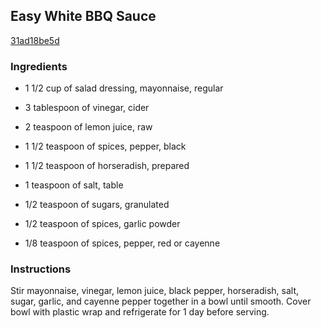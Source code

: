 ## Easy White BBQ Sauce

[31ad18be5d](http://allrecipes.com/recipe/easy-white-bbq-sauce/)

### Ingredients

 - 1 1/2 cup of salad dressing, mayonnaise, regular

 - 3 tablespoon of vinegar, cider

 - 2 teaspoon of lemon juice, raw

 - 1 1/2 teaspoon of spices, pepper, black

 - 1 1/2 teaspoon of horseradish, prepared

 - 1 teaspoon of salt, table

 - 1/2 teaspoon of sugars, granulated

 - 1/2 teaspoon of spices, garlic powder

 - 1/8 teaspoon of spices, pepper, red or cayenne

### Instructions

Stir mayonnaise, vinegar, lemon juice, black pepper, horseradish, salt, sugar, garlic, and cayenne pepper together in a bowl until smooth. Cover bowl with plastic wrap and refrigerate for 1 day before serving.
